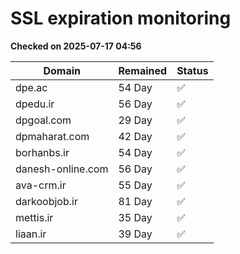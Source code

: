 # SSL expiration monitoring

**Checked on 2025-07-17 04:56**

| Domain | Remained | Status       |
|--------|----------|--------------|
| dpe.ac     | 54 Day   | ✅ |
| dpedu.ir     | 56 Day   | ✅ |
| dpgoal.com     | 29 Day   | ✅ |
| dpmaharat.com     | 42 Day   | ✅ |
| borhanbs.ir     | 54 Day   | ✅ |
| danesh-online.com     | 56 Day   | ✅ |
| ava-crm.ir     | 55 Day   | ✅ |
| darkoobjob.ir     | 81 Day   | ✅ |
| mettis.ir     | 35 Day   | ✅ |
| liaan.ir     | 39 Day   | ✅ |
